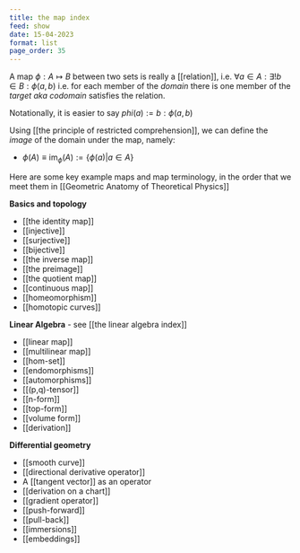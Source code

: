 ```yaml
---
title: the map index
feed: show
date: 15-04-2023
format: list
page_order: 35
---
```



A map $\phi:A\mapsto B$ between two sets is really a [[relation]], i.e. $\forall a\in A: \exists !b\in B: \phi(a, b)$
i.e. for each member of the *domain* there is one member of the *target aka codomain* satisfies the relation.

Notationally, it is easier to say $phi(a) :=b: \phi(a,b)$

Using [[the principle of restricted comprehension]], we can define the *image* of the domain under the map, namely:
- $\phi(A) \equiv \text{im}_{\phi}(A) := \{\phi(a) | a \in A\}$


Here are some key example maps and map terminology, in the order that we meet them in [[Geometric Anatomy of Theoretical Physics]]

**Basics and topology**
- [[the identity map]]
- [[injective]]
- [[surjective]]
- [[bijective]]
- [[the inverse map]]
- [[the preimage]]
- [[the quotient map]]
- [[continuous map]]
- [[homeomorphism]]
- [[homotopic curves]]

**Linear Algebra** - see [[the linear algebra index]]
- [[linear map]]
- [[multilinear map]]
- [[hom-set]]
- [[endomorphisms]]
- [[automorphisms]]
- [[(p,q)-tensor]]
- [[n-form]]
- [[top-form]]
- [[volume form]]
- [[derivation]]

**Differential geometry**
- [[smooth curve]]
- [[directional derivative operator]]
- A [[tangent vector]] as an operator
- [[derivation on a chart]]
- [[gradient operator]]
- [[push-forward]]
- [[pull-back]]
- [[immersions]]
- [[embeddings]]